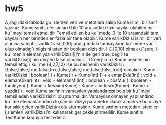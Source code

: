 # hw5
A¸sag˘ıdaki tabloda go¨sterilen veri ve metotlara sahip Kume isimli bir sınıf yazınız. Kume sınıfı, elemanları 0 ile 10 arasındaki tam sayılar olabilen bir ku¨meyi temsil etmelidir. Temsil edilen bu ku¨mede, 0 ile 10 arasındaki tam sayıların her birinden en fazla bir tane olabilir. Kume varlikDizisi isimli bir veri alanına sahiptir. varlikDizisi [0,10] aralıg˘ındaki tamsayıların ku¨mede var olup olmadıg˘ı bilgisini tutan bir boolean dizisidir. i ∈ [0,10] olmak u¨zere, i ku¨menin elemanıysa varlikDizisi[i]’nin de˘geri true, deg˘ilse varlikDizisi[i]’nin deg˘eri false olmalıdır. ¨Orneg˘in bir Kume nesnesinin temsil ettig˘i ku¨me {4,2,7,10} ise bu nesnenin varlikDizisi : {false,false,true,false,true,false,false,true,false,false,true} olmalıdır.
Kume - varlikDizisi : boolean[ ] + Kume( ) + Kume(int[ ]) + elemanEkle(int) : void + elemanCikar(int) : void + elemanMi(int) : boolean + bosMu( ): boolean + tumleyen( ): Kume + kesisim(Kume) : Kume + birlesim(Kume) : Kume + yazdir( ) : void
Kume sınıfının varsayılan yapılandırıcısı bo¸s bir ku¨meyi temsil eden varlikDizisi’ni olu¸sturmalıdır. Varsayılan olmayan yapılandırıcı ku¨me elemanlarından olu¸san bir diziyi parametre olarak almalı ve bu diziye kar¸sılık gelen varlikDizisini olu¸sturmalıdır. Kume sınıfının metotları istenilen i¸slemleri varlikDizisi’ni kullanarak ger¸cekle¸stirmelidir. Kume sınıfını TestKume koduyla test ediniz.
